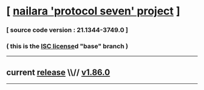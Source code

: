 
# [ [nailara 'protocol seven' project](http://nailara.network/) ]

### [ source code version : 21.1344-3749.0 ]

### ( this is the [ISC license](license)d "base" branch )
---
## current [release](https://github.com/taekiten/nailara/releases) \\\\// [v1.86.0](https://github.com/taekiten/nailara/releases/tag/v1.86.0)
---
